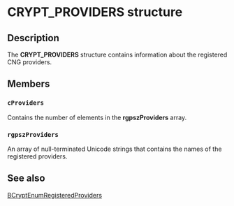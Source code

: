 # CRYPT_PROVIDERS structure

## Description

The **CRYPT_PROVIDERS** structure contains information about the registered CNG providers.

## Members

### `cProviders`

Contains the number of elements in the **rgpszProviders** array.

### `rgpszProviders`

An array of null-terminated Unicode strings that contains the names of the registered providers.

## See also

[BCryptEnumRegisteredProviders](https://learn.microsoft.com/windows/desktop/api/bcrypt/nf-bcrypt-bcryptenumregisteredproviders)